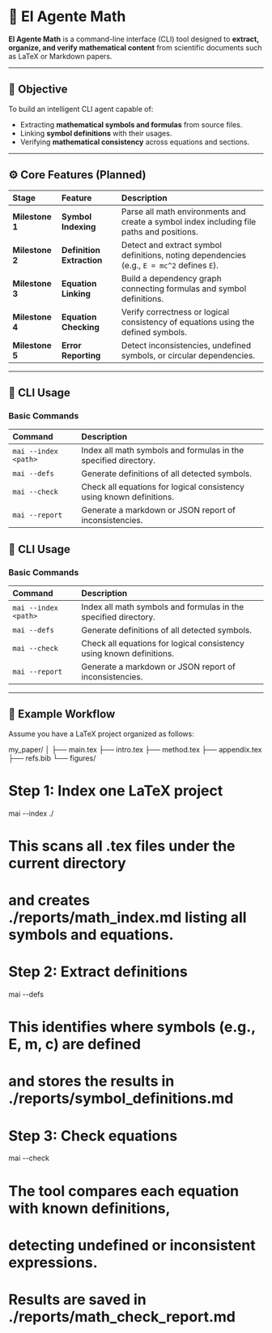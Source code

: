 # 🧮 El Agente Math

**El Agente Math** is a command-line interface (CLI) tool designed to **extract, organize, and verify mathematical content** from scientific documents such as LaTeX or Markdown papers.

---

## 🎯 Objective

To build an intelligent CLI agent capable of:
- Extracting **mathematical symbols and formulas** from source files.
- Linking **symbol definitions** with their usages.
- Verifying **mathematical consistency** across equations and sections.

---

## ⚙️ Core Features (Planned)

| Stage | Feature | Description |
|:------|:---------|:-------------|
| **Milestone 1** | **Symbol Indexing** | Parse all math environments and create a symbol index including file paths and positions. |
| **Milestone 2** | **Definition Extraction** | Detect and extract symbol definitions, noting dependencies (e.g., `E = mc^2` defines `E`). |
| **Milestone 3** | **Equation Linking** | Build a dependency graph connecting formulas and symbol definitions. |
| **Milestone 4** | **Equation Checking** | Verify correctness or logical consistency of equations using the defined symbols. |
| **Milestone 5** | **Error Reporting** | Detect inconsistencies, undefined symbols, or circular dependencies. |

---

## 🧩 CLI Usage

### Basic Commands
| Command | Description |
|:--------|:-------------|
| `mai --index <path>` | Index all math symbols and formulas in the specified directory. |
| `mai --defs` | Generate definitions of all detected symbols. |
| `mai --check` | Check all equations for logical consistency using known definitions. |
| `mai --report` | Generate a markdown or JSON report of inconsistencies. |

## 🧩 CLI Usage

### Basic Commands
| Command | Description |
|:--------|:-------------|
| `mai --index <path>` | Index all math symbols and formulas in the specified directory. |
| `mai --defs` | Generate definitions of all detected symbols. |
| `mai --check` | Check all equations for logical consistency using known definitions. |
| `mai --report` | Generate a markdown or JSON report of inconsistencies. |

---

## 🧭 Example Workflow

Assume you have a LaTeX project organized as follows:

my_paper/
│
├── main.tex
├── intro.tex
├── method.tex
├── appendix.tex
├── refs.bib
└── figures/

# Step 1: Index one LaTeX project
mai --index ./

# This scans all .tex files under the current directory
# and creates ./reports/math_index.md listing all symbols and equations.

# Step 2: Extract definitions
mai --defs

# This identifies where symbols (e.g., E, m, c) are defined
# and stores the results in ./reports/symbol_definitions.md

# Step 3: Check equations
mai --check

# The tool compares each equation with known definitions,
# detecting undefined or inconsistent expressions.
# Results are saved in ./reports/math_check_report.md